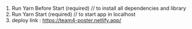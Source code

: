 1. Run Yarn Before Start (required) // to install all dependencies and library
2. Run Yarn Start (required) // to start app in localhost
3. deploy link : https://team4-poster.netlify.app/
